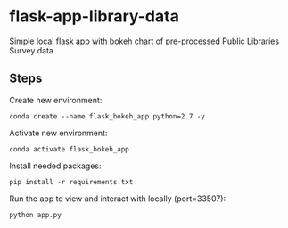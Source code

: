 # flask-app-library-data

Simple local flask app with bokeh chart of pre-processed Public Libraries Survey data

## Steps
Create new environment:
```
conda create --name flask_bokeh_app python=2.7 -y

```

Activate new environment:

```
conda activate flask_bokeh_app

```

Install needed packages:
```
pip install -r requirements.txt

```

Run the app to view and interact with locally (port=33507):
```
python app.py

```
